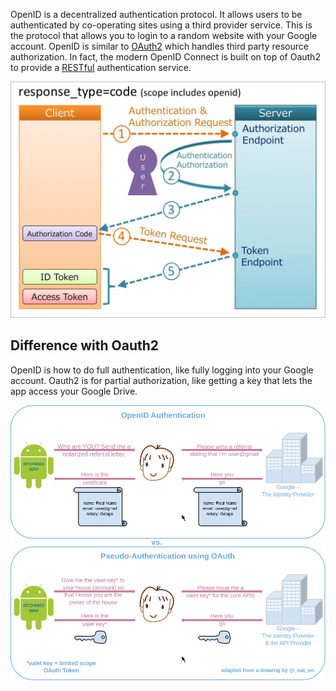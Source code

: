 
OpenID is a decentralized authentication protocol. It allows users to be authenticated by co-operating sites using a third provider service. This is the protocol that allows you to login to a random website with your Google account. OpenID is similar to [OAuth2](OAuth2.md) which handles third party resource authorization. In fact, the modern OpenID Connect is built on top of Oauth2 to provide a [RESTful](../REST%20API.md) authentication service.

![](../../Attachments/Pasted%20image%2020230125023043.png)


## Difference with Oauth2

OpenID is how to do full authentication, like fully logging into your Google account. Oauth2 is for partial authorization, like getting a key that lets the app access your Google Drive.

![](../../Attachments/Pasted%20image%2020230125022657.png)